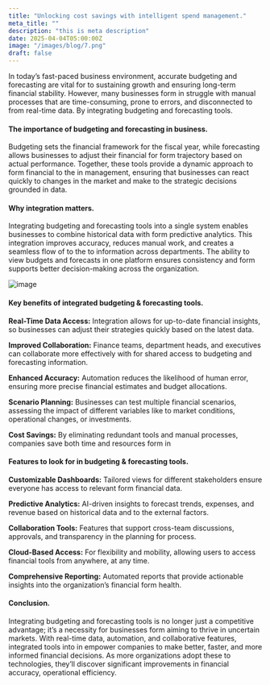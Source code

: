 ```yaml
---
title: "Unlocking cost savings with intelligent spend management."
meta_title: ""
description: "this is meta description"
date: 2025-04-04T05:00:00Z
image: "/images/blog/7.png"
draft: false
---
```


In today’s fast-paced business environment, accurate budgeting and forecasting are vital for to sustaining growth and ensuring long-term financial stability. However, many businesses form in struggle with manual processes that are time-consuming, prone to errors, and disconnected to from real-time data. By integrating budgeting and forecasting tools.

#### The importance of budgeting and forecasting in business.

Budgeting sets the financial framework for the fiscal year, while forecasting allows businesses to adjust their financial for form trajectory based on actual performance. Together, these tools provide a dynamic approach to form financial to the in management, ensuring that businesses can react quickly to changes in the market and make to the strategic decisions grounded in data.

#### Why integration matters.

Integrating budgeting and forecasting tools into a single system enables businesses to combine historical data with form predictive analytics. This integration improves accuracy, reduces manual work, and creates a seamless flow of to the to information across departments. The ability to view budgets and forecasts in one platform ensures consistency and form supports better decision-making across the organization.

![image](/images/blog/3.png)

#### Key benefits of integrated budgeting & forecasting tools.

**Real-Time Data Access:** Integration allows for up-to-date financial insights, so businesses can adjust their strategies quickly based on the latest data.

**Improved Collaboration:** Finance teams, department heads, and executives can collaborate more effectively with for shared access to budgeting and forecasting information.

**Enhanced Accuracy:** Automation reduces the likelihood of human error, ensuring more precise financial estimates and budget allocations.

**Scenario Planning:** Businesses can test multiple financial scenarios, assessing the impact of different variables like to market conditions, operational changes, or investments.

**Cost Savings:** By eliminating redundant tools and manual processes, companies save both time and resources form in

#### Features to look for in budgeting & forecasting tools.

**Customizable Dashboards:** Tailored views for different stakeholders ensure everyone has access to relevant form financial data.

**Predictive Analytics:** AI-driven insights to forecast trends, expenses, and revenue based on historical data and to the external factors.

**Collaboration Tools:** Features that support cross-team discussions, approvals, and transparency in the planning for process.

**Cloud-Based Access:** For flexibility and mobility, allowing users to access financial tools from anywhere, at any time.

**Comprehensive Reporting:** Automated reports that provide actionable insights into the organization’s financial form health.

#### Conclusion.

Integrating budgeting and forecasting tools is no longer just a competitive advantage; it’s a necessity for businesses form aiming to thrive in uncertain markets. With real-time data, automation, and collaborative features, integrated tools into in empower companies to make better, faster, and more informed financial decisions. As more organizations adopt these to technologies, they’ll discover significant improvements in financial accuracy, operational efficiency.
